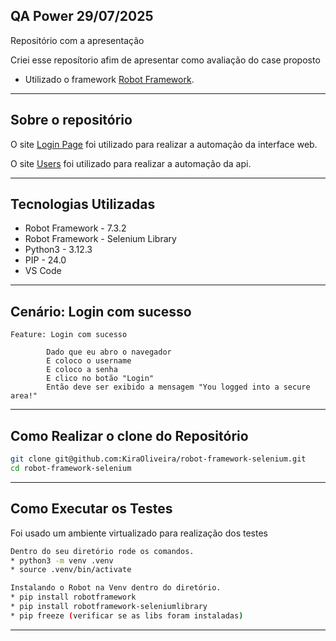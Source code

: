 ## QA Power 29/07/2025

Repositório com a apresentação 

Criei esse reposítorio afim de apresentar como avaliação do case proposto

* Utilizado o framework [Robot Framework](https://robotframework.org/).

---

## Sobre o repositório

O site [Login Page](https://the-internet.herokuapp.com/login) foi utilizado para realizar a automação da interface web.

O site [Users](https://jsonplaceholder.typicode.com/users) foi utilizado para realizar a automação da api.

---

## Tecnologias Utilizadas

- Robot Framework - 7.3.2
- Robot Framework - Selenium Library
- Python3 - 3.12.3
- PIP - 24.0
- VS Code

---

## Cenário: Login com sucesso

```
Feature: Login com sucesso

        Dado que eu abro o navegador
        E coloco o username
        E coloco a senha
        E clico no botão "Login"
        Então deve ser exibido a mensagem "You logged into a secure area!"

```

---

## Como Realizar o clone do Repositório

```bash
git clone git@github.com:KiraOliveira/robot-framework-selenium.git
cd robot-framework-selenium
```

---

## Como Executar os Testes

Foi usado um ambiente virtualizado para realização dos testes

```bash
Dentro do seu diretório rode os comandos.
* python3 -m venv .venv
* source .venv/bin/activate

Instalando o Robot na Venv dentro do diretório.
* pip install robotframework
* pip install robotframework-seleniumlibrary
* pip freeze (verificar se as libs foram instaladas)
```

---

